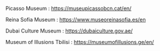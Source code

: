 Picasso Museum :
https://museupicassobcn.cat/en/

Reina Sofia Museum :
https://www.museoreinasofia.es/en

Dubai Culture Museum :
https://dubaiculture.gov.ae/

Museum of Illusions Tbilisi :
https://museumofillusions.ge/en/
